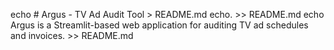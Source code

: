 echo # Argus - TV Ad Audit Tool > README.md
echo. >> README.md
echo Argus is a Streamlit-based web application for auditing TV ad schedules and invoices. >> README.md
